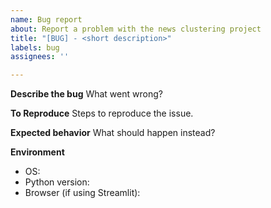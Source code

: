 ```yaml
---
name: Bug report
about: Report a problem with the news clustering project
title: "[BUG] - <short description>"
labels: bug
assignees: ''

---
```


**Describe the bug**
What went wrong?

**To Reproduce**
Steps to reproduce the issue.

**Expected behavior**
What should happen instead?

**Environment**
 - OS:
 - Python version:
 - Browser (if using Streamlit):
